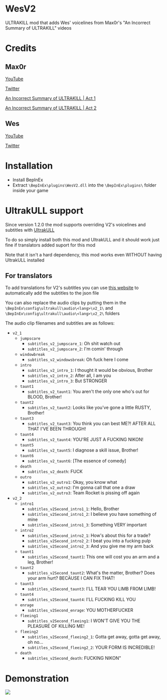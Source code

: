 # WesV2
ULTRAKILL mod that adds Wes' voicelines from Max0r's "An Incorrect Summary of ULTRAKILL" videos

# Credits
## Max0r 
[YouTube](https://youtube.com/Max0r)

[Twitter](https://twitter.com/realMax0r)

[An Incorrect Summary of ULTRAKILL | Act 1](https://youtu.be/BKx1oGw0IRM)

[An Incorrect Summary of ULTRAKILL | Act 2](https://youtu.be/WihFgw7ufjA)
## Wes
[YouTube](https://youtube.com/funnywes)

[Twitter](https://twitter.com/funnywes)

# Installation
- Install BepInEx
- Extract ``\BepInEx\plugins\WesV2.dll`` into the ``\BepInEx\plugins\`` folder inside your game

# UltrakULL support
Since version 1.2.0 the mod supports overriding V2's voicelines and subtitles with
[UltrakULL](https://thunderstore.io/c/ultrakill/p/UltrakULL/UltrakULL/)

To do so simply install both this mod and UltrakULL and it should work just fine if
translators added suport for this mod

Note that it isn't a hard dependency, this mod works even WITHOUT having UltrakULL installed

## For translators
To add translations for V2's subtitles you can use [this website](https://kyryh.github.io/update-lang-json.html)
to automatically add the subtitles to the json file

You can also replace the audio clips by putting them in the ``\BepInEx\config\ultrakull\audio\<lang>\v2_1\`` and
``\BepInEx\config\ultrakull\audio\<lang>\v2_2\`` folders

The audio clip filenames and subtitles are as follows:

- ``v2_1``
  - ``jumpscare``
	- ``subtitles_v2_jumpscare_1``: Oh shit watch out
	- ``subtitles_v2_jumpscare_2``: I'm comin' through
  - ``windowbreak``
	- ``subtitles_v2_windowsbreak``: Oh fuck here I come
  - ``intro``
	- ``subtitles_v2_intro_1``: I thought it would be obvious, Brother
	- ``subtitles_v2_intro_2``: After all, I am you
	- ``subtitles_v2_intro_3``: But STRONGER
  - ``taunt1``
	- ``subtitles_v2_taunt1``: You aren't the only one who's out for BLOOD, Brother!
  - ``taunt2``
	- ``subtitles_v2_taunt2``: Looks like you've gone a little RUSTY, Brother!
  - ``taunt3``
	- ``subtitles_v2_taunt3``: You think you can best ME?! AFTER ALL THAT I'VE BEEN THROUGH!
  - ``taunt4``
	- ``subtitles_v2_taunt4``: YOU'RE JUST A FUCKING NIKON!
  - ``taunt5``
	- ``subtitles_v2_taunt5``: I diagnose a skill issue, Brother!
  - ``taunt6``
	- ``subtitles_v2_taunt6``: [The essence of comedy]
  - ``death``
	- ``subtitles_v2_death``: FUCK
  - ``outro``
	- ``subtitles_v2_outro1``: Okay, you know what
	- ``subtitles_v2_outro2``: I'm gonna call that one a draw
	- ``subtitles_v2_outro3``: Team Rocket is pissing off again
- ``v2_2``
  - ``intro1``
	- ``subtitles_v2Second_intro1_1``: Hello, Brother
	- ``subtitles_v2Second_intro1_2``: I believe you have something of mine
	- ``subtitles_v2Second_intro1_3``: Something VERY important
  - ``intro2``
	- ``subtitles_v2Second_intro2_1``: How's about this for a trade?
	- ``subtitles_v2Second_intro2_2``: I beat you into a fucking pulp
	- ``subtitles_v2Second_intro2_3``: And you give me my arm back
  - ``taunt1``
	- ``subtitles_v2Second_taunt1``: This one will cost you an arm and a leg, Brother!
  - ``taunt2``
	- ``subtitles_v2Second_taunt2``: What's the matter, Brother? Does your arm hurt? BECAUSE I CAN FIX THAT!
  - ``taunt3``
	- ``subtitles_v2Second_taunt3``: I'LL TEAR YOU LIMB FROM LIMB!
  - ``taunt4``
	- ``subtitles_v2Second_taunt4``: I'LL FUCKING KILL YOU
  - ``enrage``
	- ``subtitles_v2Second_enrage``: YOU MOTHERFUCKER
  - ``fleeing1``
	- ``subtitles_v2Second_fleeing1``: I WON'T GIVE YOU THE PLEASURE OF KILLING ME!
  - ``fleeing2``
	- ``subtitles_v2Second_fleeing2_1``: Gotta get away, gotta get away, oh no...
	- ``subtitles_v2Second_fleeing2_2``: YOUR FORM IS INCREDIBLE!
  - ``death``
	- ``subtitles_v2Second_death``: FUCKING NIKON"

# Demonstration
[![](https://img.youtube.com/vi/gBR4t437jJg/0.jpg)](https://youtu.be/gBR4t437jJg)
